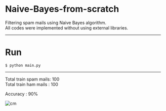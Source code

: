 # Naive-Bayes-from-scratch
Filtering spam mails using Naive Bayes algorithm.  
All codes were implemented without using external libraries.  

---

# Run

```
$ python main.py
```

---

Total train spam mails: 100  
Total train ham mails : 100  

Accuracy : 90%  

![cm](https://user-images.githubusercontent.com/63924704/141687811-daf774c2-0c72-44b7-b1df-627e7dcdc53d.png)
